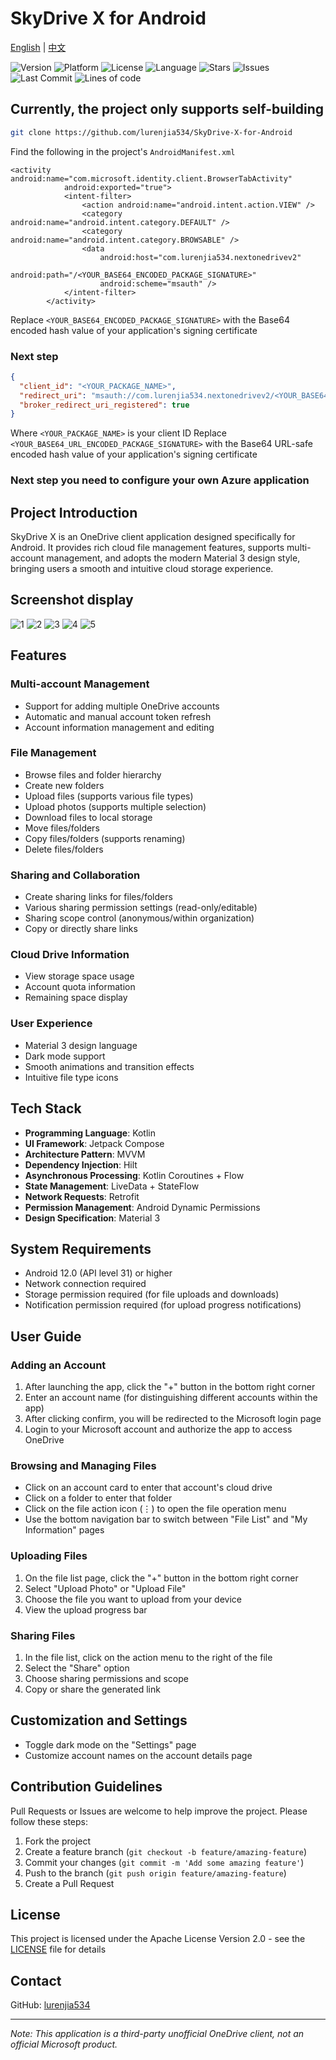 # SkyDrive X for Android

[English](README.md) | [中文](README_zh.md)

![Version](https://img.shields.io/badge/version-2.2.0-blue)
![Platform](https://img.shields.io/badge/platform-Android-brightgreen)
![License](https://img.shields.io/badge/license-MIT-green)
![Language](https://img.shields.io/badge/language-Kotlin-orange)
![Stars](https://img.shields.io/github/stars/lurenjia534/SkyDrive-X-for-Android)
![Issues](https://img.shields.io/github/issues/lurenjia534/SkyDrive-X-for-Android)
![Last Commit](https://img.shields.io/github/last-commit/lurenjia534/SkyDrive-X-for-Android)
![Lines of code](https://img.shields.io/tokei/lines/github/lurenjia534/SkyDrive-X-for-Android)

## Currently, the project only supports self-building


```bash
git clone https://github.com/lurenjia534/SkyDrive-X-for-Android
```

Find the following in the project's `AndroidManifest.xml`

```
<activity android:name="com.microsoft.identity.client.BrowserTabActivity"
            android:exported="true">
            <intent-filter>
                <action android:name="android.intent.action.VIEW" />
                <category android:name="android.intent.category.DEFAULT" />
                <category android:name="android.intent.category.BROWSABLE" />
                <data
                    android:host="com.lurenjia534.nextonedrivev2"
                    android:path="/<YOUR_BASE64_ENCODED_PACKAGE_SIGNATURE>"
                    android:scheme="msauth" />
            </intent-filter>
        </activity>
```

Replace `<YOUR_BASE64_ENCODED_PACKAGE_SIGNATURE>` with the Base64 encoded hash value of your application's signing certificate

### Next step

```json
{
  "client_id": "<YOUR_PACKAGE_NAME>",
  "redirect_uri": "msauth://com.lurenjia534.nextonedrivev2/<YOUR_BASE64_URL_ENCODED_PACKAGE_SIGNATURE>",
  "broker_redirect_uri_registered": true
}

```

Where `<YOUR_PACKAGE_NAME>` is your client ID 
Replace `<YOUR_BASE64_URL_ENCODED_PACKAGE_SIGNATURE>` with the Base64 URL-safe encoded hash value of your application's signing certificate


### Next step you need to configure your own Azure application

## Project Introduction

SkyDrive X is an OneDrive client application designed specifically for Android. It provides rich cloud file management features, supports multi-account management, and adopts the modern Material 3 design style, bringing users a smooth and intuitive cloud storage experience.

## Screenshot display

![1](image/1.png)
![2](image/2.png)
![3](image/3.png)
![4](image/4.png)
![5](image/5.png)

## Features

### Multi-account Management
- Support for adding multiple OneDrive accounts
- Automatic and manual account token refresh
- Account information management and editing

### File Management
- Browse files and folder hierarchy
- Create new folders
- Upload files (supports various file types)
- Upload photos (supports multiple selection)
- Download files to local storage
- Move files/folders
- Copy files/folders (supports renaming)
- Delete files/folders

### Sharing and Collaboration
- Create sharing links for files/folders
- Various sharing permission settings (read-only/editable)
- Sharing scope control (anonymous/within organization)
- Copy or directly share links

### Cloud Drive Information
- View storage space usage
- Account quota information
- Remaining space display

### User Experience
- Material 3 design language
- Dark mode support
- Smooth animations and transition effects
- Intuitive file type icons

## Tech Stack

- **Programming Language**: Kotlin
- **UI Framework**: Jetpack Compose
- **Architecture Pattern**: MVVM
- **Dependency Injection**: Hilt
- **Asynchronous Processing**: Kotlin Coroutines + Flow
- **State Management**: LiveData + StateFlow
- **Network Requests**: Retrofit
- **Permission Management**: Android Dynamic Permissions
- **Design Specification**: Material 3

## System Requirements

- Android 12.0 (API level 31) or higher
- Network connection required
- Storage permission required (for file uploads and downloads)
- Notification permission required (for upload progress notifications)

## User Guide

### Adding an Account
1. After launching the app, click the "+" button in the bottom right corner
2. Enter an account name (for distinguishing different accounts within the app)
3. After clicking confirm, you will be redirected to the Microsoft login page
4. Login to your Microsoft account and authorize the app to access OneDrive

### Browsing and Managing Files
- Click on an account card to enter that account's cloud drive
- Click on a folder to enter that folder
- Click on the file action icon (⋮) to open the file operation menu
- Use the bottom navigation bar to switch between "File List" and "My Information" pages

### Uploading Files
1. On the file list page, click the "+" button in the bottom right corner
2. Select "Upload Photo" or "Upload File"
3. Choose the file you want to upload from your device
4. View the upload progress bar

### Sharing Files
1. In the file list, click on the action menu to the right of the file
2. Select the "Share" option
3. Choose sharing permissions and scope
4. Copy or share the generated link

## Customization and Settings

- Toggle dark mode on the "Settings" page
- Customize account names on the account details page

## Contribution Guidelines

Pull Requests or Issues are welcome to help improve the project. Please follow these steps:

1. Fork the project
2. Create a feature branch (`git checkout -b feature/amazing-feature`)
3. Commit your changes (`git commit -m 'Add some amazing feature'`)
4. Push to the branch (`git push origin feature/amazing-feature`)
5. Create a Pull Request

## License

This project is licensed under the Apache License Version 2.0 - see the [LICENSE](LICENSE) file for details

## Contact

GitHub: [lurenjia534](https://github.com/lurenjia534)

---

*Note: This application is a third-party unofficial OneDrive client, not an official Microsoft product.*

